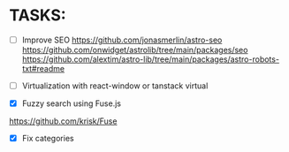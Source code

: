 # TASKS:

- [ ] Improve SEO
      https://github.com/jonasmerlin/astro-seo
      https://github.com/onwidget/astrolib/tree/main/packages/seo
      https://github.com/alextim/astro-lib/tree/main/packages/astro-robots-txt#readme

- [ ] Virtualization with react-window or tanstack virtual

- [x] Fuzzy search using Fuse.js

https://github.com/krisk/Fuse

- [x] Fix categories
